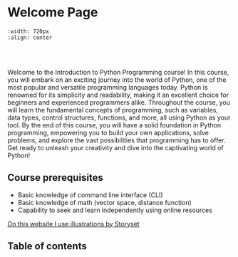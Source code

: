 # Welcome Page


```{image} ./chapters/pics/hokusai_python.png
:width: 720px
:align: center
```

<br/>
<br/>

Welcome to the Introduction to Python Programming course! 
In this course, you will embark on an exciting journey into the world of Python, one of the most popular and versatile programming languages today. 
Python is renowned for its simplicity and readability, making it an excellent choice for beginners and experienced programmers alike. 
Throughout the course, you will learn the fundamental concepts of programming, such as variables, data types, control structures, functions, and more, all using Python as your tool. 
By the end of this course, you will have a solid foundation in Python programming, empowering you to build your own applications, solve problems, and explore the vast possibilities that programming has to offer. 
Get ready to unleash your creativity and dive into the captivating world of Python!

## Course prerequisites

- Basic knowledge of command line interface (CLI)
- Basic knowledge of math (vector space, distance function)
- Capability to seek and learn independently using online resources


<a href="https://storyset.com/computer">On this website I use illustrations by Storyset</a>

## Table of contents

```{tableofcontents}
```
